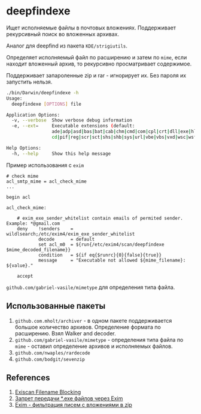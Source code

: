 deepfindexe
===========

Ищет исполняемые файлы в почтовых вложениях. Поддерживает рекурсивный поиск во вложенных архивах.

Аналог для deepfind из пакета `KDE/strigiutils`.

Определяет исполняемый файл по расширению и затем по `mime`, если находит вложенный архив,
то рекурсивно просматривает содержимое.

Поддерживает запароленные zip и rar - игнорирует их. Без пароля их
запустить нельзя.

```bash
./bin/Darwin/deepfindexe -h
Usage:
  deepfindexe [OPTIONS] file

Application Options:
  -v, --verbose  Show verbose debug information
  -e, --ext=     Executable extensions (default:
                 ade|adp|asd|bas|bat|cab|chm|cmd|com|cpl|crt|dll|exe|hlp|hta|inf|ins|isp|jse|jar|lib|lnk|mdb|mde|mdz|msc|msi|msp|mst|ole|ocx|p-
                 cd|pif|reg|scr|sct|shs|shb|sys|url|vbe|vbs|vxd|wsc|wsf|wsh)

Help Options:
  -h, --help     Show this help message
```

Пример использования с `exim`

```
# check mime
acl_smtp_mime = acl_check_mime
...

begin acl

acl_check_mime:
  
    # exim_exe_sender_whitelist contain emails of permited sender. Example: *@gmail.com 
    deny 	!senders 	= wildlsearch;/etc/exim4/exim_exe_sender_whitelist
  	        decode 		= default
  	        set acl_m0  = ${run{/etc/exim4/scan/deepfindexe $mime_decoded_filename}}
  	        condition   = ${if eq{$runrc}{0}{false}{true}}
  	        message 	= "Executable not allowed ${mime_filename}: ${value}."

    accept
```

`github.com/gabriel-vasile/mimetype` для определения типа файла.

Использованные пакеты
---------------------

1. `github.com.mholt/archiver` - в одном пакете поддерживается большое количество архивов.
    Определение формата по расширению. Взял Walker and decoder.
2. `github.com/gabriel-vasile/mimetype` - определения типа файла по `mime` - оставил определение
    архивов и исполняемых файлов.
3. `github.com/nwaples/rardecode`
4. `github.com/bodgit/sevenzip`

References
----------

1. [Exiscan Filename Blocking](https://github.com/Exim/exim/wiki/ExiscanFilenameBlocking)
2. [Запрет передачи *.exe файлов через Exim](https://forum.lissyara.su/mta-mail-transfer-agent-f20/zapret-peredachi-exe-fajlov-cherez-exim-t3360.html)
3. [Exim - фильтрация писем с вложениями в zip](https://forum.lissyara.su/mta-mail-transfer-agent-f20/exim-fil-traciya-pisem-s-vlojeniyami-v-zip-t43423.html)
